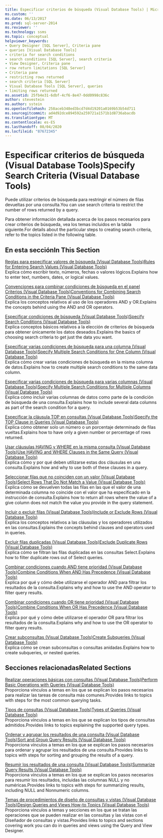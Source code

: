 ```yaml
---
title: Especificar criterios de búsqueda (Visual Database Tools) | Microsoft Docs
ms.custom: ''
ms.date: 06/13/2017
ms.prod: sql-server-2014
ms.reviewer: ''
ms.technology: ssms
ms.topic: conceptual
helpviewer_keywords:
- Query Designer [SQL Server], Criteria pane
- queries [Visual Database Tools]
- criteria for search conditions
- search conditions [SQL Server], search criteria
- View Designer, Criteria pane
- row return limitations [SQL Server]
- Criteria pane
- restricting rows returned
- search criteria [SQL Server]
- Visual Database Tools [SQL Server], queries
- limiting rows returned
ms.assetid: 25fb4e31-6dbf-4cf6-8e47-0dd0998c836c
author: stevestein
ms.author: sstein
ms.openlocfilehash: 258aceb348ed3bcd7d4d19201a0169b53b54d711
ms.sourcegitcommit: ad4d92dce894592a259721a1571b1d8736abacdb
ms.translationtype: MT
ms.contentlocale: es-ES
ms.lasthandoff: 08/04/2020
ms.locfileid: "87672345"
---
```

# <a name="specify-search-criteria-visual-database-tools"></a><span data-ttu-id="90940-102">Especificar criterios de búsqueda (Visual Database Tools)</span><span class="sxs-lookup"><span data-stu-id="90940-102">Specify Search Criteria (Visual Database Tools)</span></span>
  <span data-ttu-id="90940-103">Puede utilizar criterios de búsqueda para restringir el número de filas devueltas por una consulta.</span><span class="sxs-lookup"><span data-stu-id="90940-103">You can use search criteria to restrict the number of rows returned by a query.</span></span>  
  
 <span data-ttu-id="90940-104">Para obtener información detallada acerca de los pasos necesarios para crear criterios de búsqueda, vea los temas incluidos en la tabla siguiente.</span><span class="sxs-lookup"><span data-stu-id="90940-104">For details about the particular steps to creating search criteria, refer to the topics listed in the following table.</span></span>  
  
## <a name="in-this-section"></a><span data-ttu-id="90940-105">En esta sección</span><span class="sxs-lookup"><span data-stu-id="90940-105">In This Section</span></span>  
 [<span data-ttu-id="90940-106">Reglas para especificar valores de búsqueda &#40;Visual Database Tools&#41;</span><span class="sxs-lookup"><span data-stu-id="90940-106">Rules for Entering Search Values &#40;Visual Database Tools&#41;</span></span>](visual-database-tools.md)  
 <span data-ttu-id="90940-107">Explica cómo escribir texto, números, fechas o valores lógicos.</span><span class="sxs-lookup"><span data-stu-id="90940-107">Explains how to enter text, numbers, dates, or logical values.</span></span>  
  
 [<span data-ttu-id="90940-108">Convenciones para combinar condiciones de búsqueda en el panel Criterios &#40;Visual Database Tools&#41;</span><span class="sxs-lookup"><span data-stu-id="90940-108">Conventions for Combining Search Conditions in the Criteria Pane &#40;Visual Database Tools&#41;</span></span>](conventions-combine-search-conditions-in-criteria-pane-visual-db-tools.md)  
 <span data-ttu-id="90940-109">Explica los conceptos relativos al uso de los operadores AND y OR.</span><span class="sxs-lookup"><span data-stu-id="90940-109">Explains the concepts behind using the AND and OR operators.</span></span>  
  
 [<span data-ttu-id="90940-110">Especificar condiciones de búsqueda &#40;Visual Database Tools&#41;</span><span class="sxs-lookup"><span data-stu-id="90940-110">Specify Search Conditions &#40;Visual Database Tools&#41;</span></span>](specify-search-conditions-visual-database-tools.md)  
 <span data-ttu-id="90940-111">Explica conceptos básicos relativos a la elección de criterios de búsqueda para obtener únicamente los datos deseados.</span><span class="sxs-lookup"><span data-stu-id="90940-111">Explains the basics of choosing search criteria to get just the data you want.</span></span>  
  
 [<span data-ttu-id="90940-112">Especificar varias condiciones de búsqueda para una columna &#40;Visual Database Tools&#41;</span><span class="sxs-lookup"><span data-stu-id="90940-112">Specify Multiple Search Conditions for One Column &#40;Visual Database Tools&#41;</span></span>](specify-multiple-search-conditions-for-one-column-visual-database-tools.md)  
 <span data-ttu-id="90940-113">Explica cómo crear varias condiciones de búsqueda en la misma columna de datos.</span><span class="sxs-lookup"><span data-stu-id="90940-113">Explains how to create multiple search conditions to the same data column.</span></span>  
  
 [<span data-ttu-id="90940-114">Especificar varias condiciones de búsqueda para varias columnas &#40;Visual Database Tools&#41;</span><span class="sxs-lookup"><span data-stu-id="90940-114">Specify Multiple Search Conditions for Multiple Columns &#40;Visual Database Tools&#41;</span></span>](specify-multiple-search-conditions-for-multiple-columns-visual-database-tools.md)  
 <span data-ttu-id="90940-115">Explica cómo incluir varias columnas de datos como parte de la condición de búsqueda de una consulta.</span><span class="sxs-lookup"><span data-stu-id="90940-115">Explains how to include several data columns as part of the search condition for a query.</span></span>  
  
 [<span data-ttu-id="90940-116">Especificar la cláusula TOP en consultas &#40;Visual Database Tools&#41;</span><span class="sxs-lookup"><span data-stu-id="90940-116">Specify the TOP Clause in Queries &#40;Visual Database Tools&#41;</span></span>](specify-the-top-clause-in-queries-visual-database-tools.md)  
 <span data-ttu-id="90940-117">Explica cómo obtener solo un número o un porcentaje determinado de filas vueltas.</span><span class="sxs-lookup"><span data-stu-id="90940-117">Explains how to have only a given number or percentage of rows returned.</span></span>  
  
 [<span data-ttu-id="90940-118">Usar cláusulas HAVING y WHERE en la misma consulta &#40;Visual Database Tools&#41;</span><span class="sxs-lookup"><span data-stu-id="90940-118">Use HAVING and WHERE Clauses in the Same Query &#40;Visual Database Tools&#41;</span></span>](use-having-and-where-clauses-in-the-same-query-visual-database-tools.md)  
 <span data-ttu-id="90940-119">Explica cómo y por qué deben utilizarse estas dos cláusulas en una consulta.</span><span class="sxs-lookup"><span data-stu-id="90940-119">Explains how and why to use both of these clauses in a query.</span></span>  
  
 [<span data-ttu-id="90940-120">Seleccionar filas que no coinciden con un valor &#40;Visual Database Tools&#41;</span><span class="sxs-lookup"><span data-stu-id="90940-120">Select Rows That Do Not Match a Value &#40;Visual Database Tools&#41;</span></span>](select-rows-that-do-not-match-a-value-visual-database-tools.md)  
 <span data-ttu-id="90940-121">Explica cómo se devuelven todas las filas en las que el valor de una determinada columna no coincide con el valor que ha especificado en la instrucción de consulta.</span><span class="sxs-lookup"><span data-stu-id="90940-121">Explains how to return all rows where the value of a give column does not match the value you provide in the query statement.</span></span>  
  
 [<span data-ttu-id="90940-122">Incluir o excluir filas &#40;Visual Database Tools&#41;</span><span class="sxs-lookup"><span data-stu-id="90940-122">Include or Exclude Rows &#40;Visual Database Tools&#41;</span></span>](include-or-exclude-rows-visual-database-tools.md)  
 <span data-ttu-id="90940-123">Explica los conceptos relativos a las cláusulas y los operadores utilizados en las consultas.</span><span class="sxs-lookup"><span data-stu-id="90940-123">Explains the concepts behind clauses and operators used in queries.</span></span>  
  
 [<span data-ttu-id="90940-124">Excluir filas duplicadas &#40;Visual Database Tools&#41;</span><span class="sxs-lookup"><span data-stu-id="90940-124">Exclude Duplicate Rows &#40;Visual Database Tools&#41;</span></span>](exclude-duplicate-rows-visual-database-tools.md)  
 <span data-ttu-id="90940-125">Explica cómo se filtran las filas duplicadas en las consultas Select.</span><span class="sxs-lookup"><span data-stu-id="90940-125">Explains how to filter duplicate rows out of Select queries.</span></span>  
  
 [<span data-ttu-id="90940-126">Combinar condiciones cuando AND tiene prioridad &#40;Visual Database Tools&#41;</span><span class="sxs-lookup"><span data-stu-id="90940-126">Combine Conditions When AND Has Precedence &#40;Visual Database Tools&#41;</span></span>](combine-conditions-when-and-has-precedence-visual-database-tools.md)  
 <span data-ttu-id="90940-127">Explica por qué y cómo debe utilizarse el operador AND para filtrar los resultados de la consulta.</span><span class="sxs-lookup"><span data-stu-id="90940-127">Explains why and how to use the AND operator to filter query results.</span></span>  
  
 [<span data-ttu-id="90940-128">Combinar condiciones cuando OR tiene prioridad &#40;Visual Database Tools&#41;</span><span class="sxs-lookup"><span data-stu-id="90940-128">Combine Conditions When OR Has Precedence &#40;Visual Database Tools&#41;</span></span>](combine-conditions-when-or-has-precedence-visual-database-tools.md)  
 <span data-ttu-id="90940-129">Explica por qué y cómo debe utilizarse el operador OR para filtrar los resultados de la consulta.</span><span class="sxs-lookup"><span data-stu-id="90940-129">Explains why and how to use the OR operator to filter query results.</span></span>  
  
 [<span data-ttu-id="90940-130">Crear subconsultas &#40;Visual Database Tools&#41;</span><span class="sxs-lookup"><span data-stu-id="90940-130">Create Subqueries &#40;Visual Database Tools&#41;</span></span>](create-subqueries-visual-database-tools.md)  
 <span data-ttu-id="90940-131">Explica cómo se crean subconsultas o consultas anidadas.</span><span class="sxs-lookup"><span data-stu-id="90940-131">Explains how to create subqueries, or nested queries.</span></span>  
  
## <a name="related-sections"></a><span data-ttu-id="90940-132">Secciones relacionadas</span><span class="sxs-lookup"><span data-stu-id="90940-132">Related Sections</span></span>  
 [<span data-ttu-id="90940-133">Realizar operaciones básicas con consultas (Visual Database Tools)</span><span class="sxs-lookup"><span data-stu-id="90940-133">Perform Basic Operations with Queries &#40;Visual Database Tools&#41;</span></span>](perform-basic-operations-with-queries-visual-database-tools.md)  
 <span data-ttu-id="90940-134">Proporciona vínculos a temas en los que se explican los pasos necesarios para realizar las tareas de consulta más comunes.</span><span class="sxs-lookup"><span data-stu-id="90940-134">Provides links to topics with steps for the most common querying tasks.</span></span>  
  
 [<span data-ttu-id="90940-135">Tipos de consultas (Visual Database Tools)</span><span class="sxs-lookup"><span data-stu-id="90940-135">Types of Queries &#40;Visual Database Tools&#41;</span></span>](types-of-queries-visual-database-tools.md)  
 <span data-ttu-id="90940-136">Proporciona vínculos a temas en los que se explican los tipos de consultas admitidos.</span><span class="sxs-lookup"><span data-stu-id="90940-136">Provides links to topics explaining the supported query types.</span></span>  
  
 [<span data-ttu-id="90940-137">Ordenar y agrupar los resultados de una consulta &#40;Visual Database Tools&#41;</span><span class="sxs-lookup"><span data-stu-id="90940-137">Sort and Group Query Results &#40;Visual Database Tools&#41;</span></span>](sort-and-group-query-results-visual-database-tools.md)  
 <span data-ttu-id="90940-138">Proporciona vínculos a temas en los que se explican los pasos necesarios para ordenar y agrupar los resultados de una consulta.</span><span class="sxs-lookup"><span data-stu-id="90940-138">Provides links to topics with steps for sorting and grouping the results of a query.</span></span>  
  
 [<span data-ttu-id="90940-139">Resumir los resultados de una consulta &#40;Visual Database Tools&#41;</span><span class="sxs-lookup"><span data-stu-id="90940-139">Summarize Query Results &#40;Visual Database Tools&#41;</span></span>](summarize-query-results-visual-database-tools.md)  
 <span data-ttu-id="90940-140">Proporciona vínculos a temas en los que se explican los pasos necesarios para resumir los resultados, incluidas las columnas NULL y no numéricas.</span><span class="sxs-lookup"><span data-stu-id="90940-140">Provides links to topics with steps for summarizing results, including NULL and Nonnumeric columns.</span></span>  
  
 [<span data-ttu-id="90940-141">Temas de procedimientos de diseño de consultas y vistas &#40;Visual Database Tools&#41;</span><span class="sxs-lookup"><span data-stu-id="90940-141">Design Queries and Views How-to Topics &#40;Visual Database Tools&#41;</span></span>](design-queries-and-views-how-to-topics-visual-database-tools.md)  
 <span data-ttu-id="90940-142">Proporciona vínculos a temas y secciones en los que se tratan las operaciones que se pueden realizar en las consultas y las vistas con el Diseñador de consultas y vistas.</span><span class="sxs-lookup"><span data-stu-id="90940-142">Provides links to topics and sections covering work you can do in queries and views using the Query and View Designer.</span></span>  
  
  
